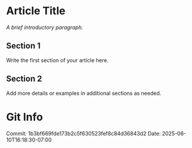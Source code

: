# Article Title

_A brief introductory paragraph._

## Section 1

Write the first section of your article here.

## Section 2

Add more details or examples in additional sections as needed.
# Git Info
Commit: 1b3bf669fde173b2c5f630523fef8c84d36843d2
Date: 2025-06-10T16:18:30-07:00
